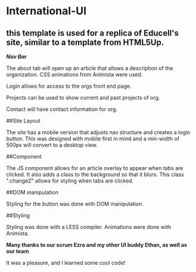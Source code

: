 # International-UI

## this template is used for a replica of Educell's site, similar to a template from HTML5Up.

***Nav Bar***

The about tab will open up an article that allows a description of the organization. CSS animations from Animista were used.

Login allows for access to the orgs front end page. 

Projects can be used to show current and past projects of org.

Contact will have contact information for org.

##Site Layout

The site has a mobile version that adjusts nav structure and creates a login button. This was designed with mobile first in mind and a min-width of 500px will convert to a desktop view.

##Component

The JS component allows for an article overlay to appear when tabs are clicked. It also adds a class to the background so that it blurs. This class ".change2" allows for styling when tabs are clicked.

##DOM manipulation

Styling for the button was done with DOM manipulation.

##Styling

Styling was done with a LESS compiler. Animations were done with Animista.

**Many thanks to our scrum Ezra and my other UI buddy Ethan, as well as our team**

It was a pleasure, and I learned some cool code!